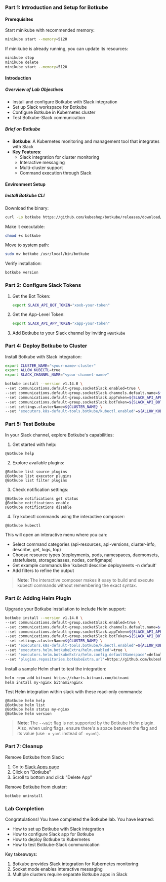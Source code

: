 ### Part 1: Introduction and Setup for Botkube

#### Prerequisites

Start minikube with recommended memory:
```bash
minikube start --memory=5120
```

If minikube is already running, you can update its resources:
```bash
minikube stop
minikube delete
minikube start --memory=5120
```

#### Introduction

##### **Overview of Lab Objectives**
- Install and configure Botkube with Slack integration
- Set up Slack workspace for Botkube
- Configure Botkube in Kubernetes cluster
- Test Botkube-Slack communication

##### **Brief on Botkube**
- **Botkube**: A Kubernetes monitoring and management tool that integrates with Slack
- **Key Features**:
  - Slack integration for cluster monitoring
  - Interactive messaging
  - Multi-cluster support
  - Command execution through Slack

#### Environment Setup

##### **Install Botkube CLI**

Download the binary:
```bash
curl -Lo botkube https://github.com/kubeshop/botkube/releases/download/v1.14.0/botkube-linux-amd64
```

Make it executable:
```bash
chmod +x botkube
```

Move to system path:
```bash
sudo mv botkube /usr/local/bin/botkube
```

Verify installation:
```bash
botkube version
```

### Part 2: Configure Slack Tokens

1. Get the Bot Token:
   ```bash
   export SLACK_API_BOT_TOKEN="xoxb-your-token"
   ```

2. Get the App-Level Token:
   ```bash
   export SLACK_API_APP_TOKEN="xapp-your-token"
   ```

3. Add Botkube to your Slack channel by inviting `@Botkube`

### Part 4: Deploy Botkube to Cluster

Install Botkube with Slack integration:
```bash
export CLUSTER_NAME="<your-name>-cluster"
export ALLOW_KUBECTL=true
export SLACK_CHANNEL_NAME="<your-channel-name>"

botkube install --version v1.14.0 \
--set communications.default-group.socketSlack.enabled=true \
--set communications.default-group.socketSlack.channels.default.name=${SLACK_CHANNEL_NAME} \
--set communications.default-group.socketSlack.appToken=${SLACK_API_APP_TOKEN} \
--set communications.default-group.socketSlack.botToken=${SLACK_API_BOT_TOKEN} \
--set settings.clusterName=${CLUSTER_NAME} \
--set 'executors.k8s-default-tools.botkube/kubectl.enabled'=${ALLOW_KUBECTL}
```

### Part 5: Test Botkube

In your Slack channel, explore Botkube's capabilities:

1. Get started with help:
```
@Botkube help
```

2. Explore available plugins:
```
@Botkube list source plugins
@Botkube list executor plugins
@Botkube list filter plugins
```

3. Check notification settings:
```
@Botkube notifications get status
@Botkube notifications enable
@Botkube notifications disable
```

4. Try kubectl commands using the interactive composer:
```
@Botkube kubectl
```
This will open an interactive menu where you can:
- Select command categories (api-resources, api-versions, cluster-info, describe, get, logs, top)
- Choose resource types (deployments, pods, namespaces, daemonsets, statefulsets, storageclasses, nodes, configmaps)
- Get example commands like 'kubectl describe deployments -n default'
- Add filters to refine the output

> **Note**: The interactive composer makes it easy to build and execute kubectl commands without remembering the exact syntax.

### Part 6: Adding Helm Plugin

Upgrade your Botkube installation to include Helm support:
```bash
botkube install --version v1.14.0 \
--set communications.default-group.socketSlack.enabled=true \
--set communications.default-group.socketSlack.channels.default.name=${SLACK_CHANNEL_NAME} \
--set communications.default-group.socketSlack.appToken=${SLACK_API_APP_TOKEN} \
--set communications.default-group.socketSlack.botToken=${SLACK_API_BOT_TOKEN} \
--set settings.clusterName=${CLUSTER_NAME} \
--set 'executors.k8s-default-tools.botkube/kubectl.enabled'=${ALLOW_KUBECTL} \
--set 'executors.helm.botkubeExtra/helm.enabled'=true \
--set 'executors.helm.botkubeExtra/helm.config.defaultNamespace'=default \
--set 'plugins.repositories.botkubeExtra.url'=https://github.com/kubeshop/botkube-plugins/releases/download/v1.14.0/plugins-index.yaml
```

Install a sample Helm chart to test the integration:
```bash
helm repo add bitnami https://charts.bitnami.com/bitnami
helm install my-nginx bitnami/nginx
```

Test Helm integration within slack with these read-only commands:
```
@Botkube helm help
@Botkube helm list
@Botkube helm status my-nginx
@Botkube helm version
```

> **Note**: The `--wait` flag is not supported by the Botkube Helm plugin. Also, when using flags, ensure there's a space between the flag and its value (use `-o yaml` instead of `-oyaml`).

### Part 7: Cleanup

Remove Botkube from Slack:
1. Go to [Slack Apps page](https://api.slack.com/apps)
2. Click on "Botkube"
3. Scroll to bottom and click "Delete App"

Remove Botkube from cluster:
```bash
botkube uninstall
```
### Lab Completion

Congratulations! You have completed the Botkube lab. You have learned:
- How to set up Botkube with Slack integration
- How to configure Slack app for Botkube
- How to deploy Botkube to Kubernetes
- How to test Botkube-Slack communication

Key takeaways:
1. Botkube provides Slack integration for Kubernetes monitoring
2. Socket mode enables interactive messaging
3. Multiple clusters require separate Botkube apps in Slack                                                                                                                                                                                                                                                                                                                                                                                                                                                                                                                                                                                                                                                                                                                                                                            
